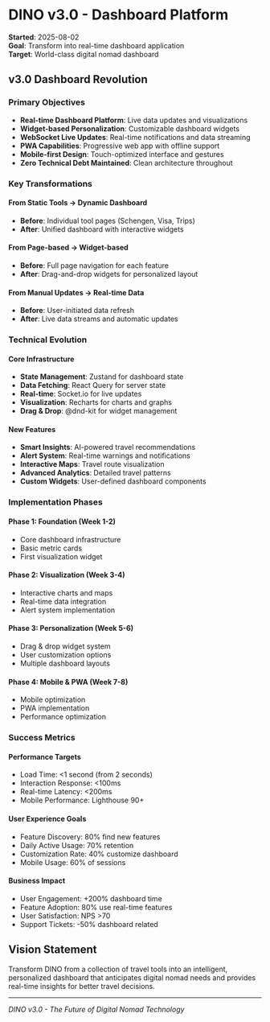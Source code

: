 # DINO v3.0 - Dashboard Platform

**Started**: 2025-08-02  
**Goal**: Transform into real-time dashboard application  
**Target**: World-class digital nomad dashboard

## v3.0 Dashboard Revolution

### Primary Objectives
- **Real-time Dashboard Platform**: Live data updates and visualizations
- **Widget-based Personalization**: Customizable dashboard widgets
- **WebSocket Live Updates**: Real-time notifications and data streaming
- **PWA Capabilities**: Progressive web app with offline support
- **Mobile-first Design**: Touch-optimized interface and gestures
- **Zero Technical Debt Maintained**: Clean architecture throughout

### Key Transformations

#### From Static Tools → Dynamic Dashboard
- **Before**: Individual tool pages (Schengen, Visa, Trips)
- **After**: Unified dashboard with interactive widgets

#### From Page-based → Widget-based
- **Before**: Full page navigation for each feature
- **After**: Drag-and-drop widgets for personalized layout

#### From Manual Updates → Real-time Data
- **Before**: User-initiated data refresh
- **After**: Live data streams and automatic updates

### Technical Evolution

#### Core Infrastructure
- **State Management**: Zustand for dashboard state
- **Data Fetching**: React Query for server state
- **Real-time**: Socket.io for live updates
- **Visualization**: Recharts for charts and graphs
- **Drag & Drop**: @dnd-kit for widget management

#### New Features
- **Smart Insights**: AI-powered travel recommendations
- **Alert System**: Real-time warnings and notifications
- **Interactive Maps**: Travel route visualization
- **Advanced Analytics**: Detailed travel patterns
- **Custom Widgets**: User-defined dashboard components

### Implementation Phases

#### Phase 1: Foundation (Week 1-2)
- Core dashboard infrastructure
- Basic metric cards
- First visualization widget

#### Phase 2: Visualization (Week 3-4)
- Interactive charts and maps
- Real-time data integration
- Alert system implementation

#### Phase 3: Personalization (Week 5-6)
- Drag & drop widget system
- User customization options
- Multiple dashboard layouts

#### Phase 4: Mobile & PWA (Week 7-8)
- Mobile optimization
- PWA implementation
- Performance optimization

### Success Metrics

#### Performance Targets
- Load Time: <1 second (from 2 seconds)
- Interaction Response: <100ms
- Real-time Latency: <200ms
- Mobile Performance: Lighthouse 90+

#### User Experience Goals
- Feature Discovery: 80% find new features
- Daily Active Usage: 70% retention
- Customization Rate: 40% customize dashboard
- Mobile Usage: 60% of sessions

#### Business Impact
- User Engagement: +200% dashboard time
- Feature Adoption: 80% use real-time features
- User Satisfaction: NPS >70
- Support Tickets: -50% dashboard related

## Vision Statement

Transform DINO from a collection of travel tools into an intelligent, personalized dashboard that anticipates digital nomad needs and provides real-time insights for better travel decisions.

---

*DINO v3.0 - The Future of Digital Nomad Technology*